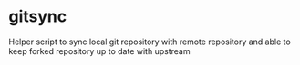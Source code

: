# gitsync
Helper script to sync local git repository with remote repository and able to keep forked repository up to date with upstream
